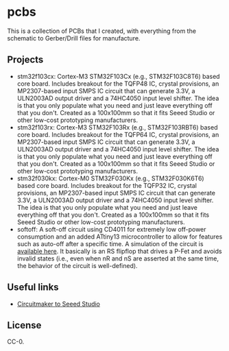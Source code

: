 # pcbs
This is a collection of PCBs that I created, with everything from the schematic
to Gerber/Drill files for manufacture.

## Projects
  * stm32f103cx: Cortex-M3 STM32F103Cx (e.g., STM32F103C8T6) based core board.
    Includes breakout for the TQFP48 IC, crystal provisions, an MP2307-based
    input SMPS IC circuit that can generate 3.3V, a ULN2003AD output driver and a
    74HC4050 input level shifter. The idea is that you only populate what you need
    and just leave everything off that you don't. Created as a 100x100mm so that it
    fits Seeed Studio or other low-cost prototyping manufacturers.
  * stm32f103rx: Cortex-M3 STM32F103Rx (e.g., STM32F103RBT6) based core board.
    Includes breakout for the TQFP64 IC, crystal provisions, an MP2307-based
    input SMPS IC circuit that can generate 3.3V, a ULN2003AD output driver and a
    74HC4050 input level shifter. The idea is that you only populate what you need
    and just leave everything off that you don't. Created as a 100x100mm so that it
    fits Seeed Studio or other low-cost prototyping manufacturers.
  * stm32f030kx: Cortex-M0 STM32F030Kx (e.g., STM32F030K6T6) based core board.
    Includes breakout for the TQFP32 IC, crystal provisions, an MP2307-based
    input SMPS IC circuit that can generate 3.3V, a ULN2003AD output driver and a
    74HC4050 input level shifter. The idea is that you only populate what you need
    and just leave everything off that you don't. Created as a 100x100mm so that it
    fits Seeed Studio or other low-cost prototyping manufacturers.
  * softoff: A soft-off circuit using CD4011 for extremely low off-power
    consumption and an added ATtiny13 microcontroller to allow for features
    such as auto-off after a specific time. A simulation of the circuit is
    [available here](https://circuitverse.org/simulator/embed/softoff). It
    basically is an RS flipflop that drives a P-Fet and avoids invalid states
    (i.e., even when nR and nS are asserted at the same time, the behavior of the
    circuit is well-defined).

## Useful links
  * [Circuitmaker to Seeed Studio](http://support.seeedstudio.com/knowledgebase/articles/1187692-how-to-generate-gerber-files-from-circuitmaker)

## License
CC-0.
